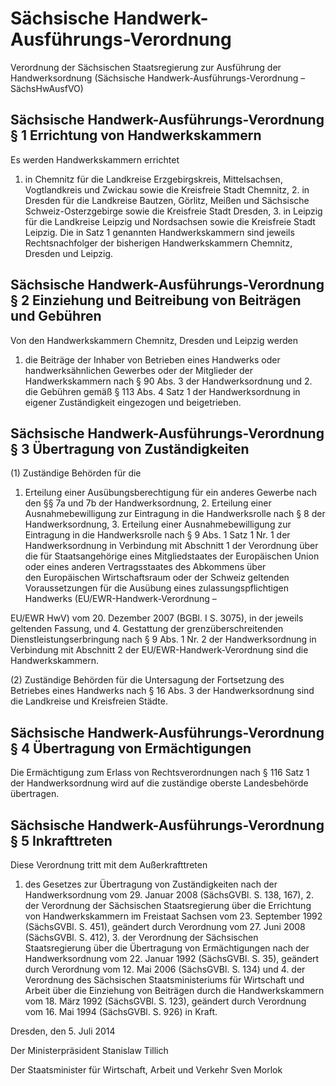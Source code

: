 # Sächsische Handwerk-Ausführungs-Verordnung

Verordnung der Sächsischen Staatsregierung zur Ausführung der Handwerksordnung (Sächsische Handwerk-Ausführungs-Verordnung – SächsHwAusfVO)

## Sächsische Handwerk-Ausführungs-Verordnung § 1 Errichtung von Handwerkskammern

Es werden Handwerkskammern errichtet

1. in Chemnitz für die Landkreise Erzgebirgskreis, Mittelsachsen, Vogtlandkreis und Zwickau sowie die Kreisfreie Stadt Chemnitz, 2. in Dresden für die Landkreise Bautzen, Görlitz, Meißen und Sächsische Schweiz-Osterzgebirge sowie die Kreisfreie Stadt Dresden, 3. in Leipzig für die Landkreise Leipzig und Nordsachsen sowie die Kreisfreie Stadt Leipzig. Die in Satz 1 genannten Handwerkskammern sind jeweils Rechtsnachfolger der bisherigen Handwerkskammern Chemnitz, Dresden und Leipzig.


## Sächsische Handwerk-Ausführungs-Verordnung § 2 Einziehung und Beitreibung von Beiträgen und Gebühren

Von den Handwerkskammern Chemnitz, Dresden und Leipzig werden

1. die Beiträge der Inhaber von Betrieben eines Handwerks oder handwerksähnlichen Gewerbes oder der Mitglieder der Handwerkskammern nach § 90 Abs. 3 der 
          Handwerksordnung und 2. die Gebühren gemäß § 113 Abs. 4 Satz 1 der 
            Handwerksordnung in eigener Zuständigkeit eingezogen und beigetrieben.


## Sächsische Handwerk-Ausführungs-Verordnung § 3 Übertragung von Zuständigkeiten

(1) Zuständige Behörden für die

1. Erteilung einer Ausübungsberechtigung für ein anderes Gewerbe nach den §§ 7a und 7b der 
          Handwerksordnung, 2. Erteilung einer Ausnahmebewilligung zur Eintragung in die Handwerksrolle nach § 8 der 
          Handwerksordnung, 3. Erteilung einer Ausnahmebewilligung zur Eintragung in die Handwerksrolle nach § 9 Abs. 1 Satz 1 Nr. 1 der 
          Handwerksordnung
 in Verbindung mit Abschnitt 1 der Verordnung über die für Staatsangehörige eines Mitgliedstaates der Europäischen Union oder eines anderen Vertragsstaates des Abkommens über den Europäischen Wirtschaftsraum oder der Schweiz geltenden Voraussetzungen für die Ausübung eines zulassungspflichtigen Handwerks (EU/EWR-Handwerk-Verordnung – 
          
EU/EWR HwV) vom 20. Dezember 2007 (BGBl. I S. 3075), in der jeweils geltenden Fassung, und 4. Gestattung der grenzüberschreitenden Dienstleistungserbringung nach § 9 Abs. 1 Nr. 2 der 
          Handwerksordnung
 in Verbindung mit Abschnitt 2 der 
            EU/EWR-Handwerk-Verordnung sind die Handwerkskammern.

(2) Zuständige Behörden für die Untersagung der Fortsetzung des Betriebes eines Handwerks nach § 16 Abs. 3 der 
        Handwerksordnung sind die Landkreise und Kreisfreien Städte.


## Sächsische Handwerk-Ausführungs-Verordnung § 4 Übertragung von Ermächtigungen

Die Ermächtigung zum Erlass von Rechtsverordnungen nach § 116 Satz 1 der 
        Handwerksordnung wird auf die zuständige oberste Landesbehörde übertragen.


## Sächsische Handwerk-Ausführungs-Verordnung § 5 Inkrafttreten

Diese Verordnung tritt mit dem Außerkrafttreten

1. des Gesetzes zur Übertragung von Zuständigkeiten nach der Handwerksordnung vom 29. Januar 2008 (SächsGVBl. S. 138, 167), 2. der Verordnung der Sächsischen Staatsregierung über die Errichtung von Handwerkskammern im Freistaat Sachsen vom 23. September 1992 (SächsGVBl. S. 451), geändert durch Verordnung vom 27. Juni 2008 (SächsGVBl. S. 412), 3. der Verordnung der Sächsischen Staatsregierung über die Übertragung von Ermächtigungen nach der Handwerksordnung vom 22. Januar 1992 (SächsGVBl. S. 35), geändert durch Verordnung vom 12. Mai 2006 (SächsGVBl. S. 134) und 4. der Verordnung des Sächsischen Staatsministeriums für Wirtschaft und Arbeit über die Einziehung von Beiträgen durch die Handwerkskammern vom 18. März 1992 (SächsGVBl. S. 123), geändert durch Verordnung vom 16. Mai 1994 (SächsGVBl. S. 926) in Kraft.

Dresden, den 5. Juli 2014

Der Ministerpräsident
           Stanislaw Tillich

Der Staatsminister für Wirtschaft, Arbeit und Verkehr
           Sven Morlok

